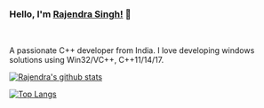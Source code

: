 ### Hello, I'm [Rajendra Singh!](https://singhrajenm.github.io) 👋

<!--
**SinghRajenM/SinghRajenM** is a ✨ _special_ ✨ repository because its `README.md` (this file) appears on your GitHub profile.

Here are some ideas to get you started:

- 🔭 I’m currently working on ...
- 🌱 I’m currently learning ...
- 👯 I’m looking to collaborate on ...
- 🤔 I’m looking for help with ...
- 💬 Ask me about ...
- 📫 How to reach me: ...
- 😄 Pronouns: ...
- ⚡ Fun fact: ...
-->

<br />

A passionate C++ developer from India. I love developing windows solutions using Win32/VC++, C++11/14/17.

[![Rajendra's github stats](https://github-readme-stats.vercel.app/api?username=SinghRajenM)](https://github.com/SinghRajenM)

[![Top Langs](https://github-readme-stats.vercel.app/api/top-langs/?username=SinghRajenM)](https://github.com/SinghRajenM)
